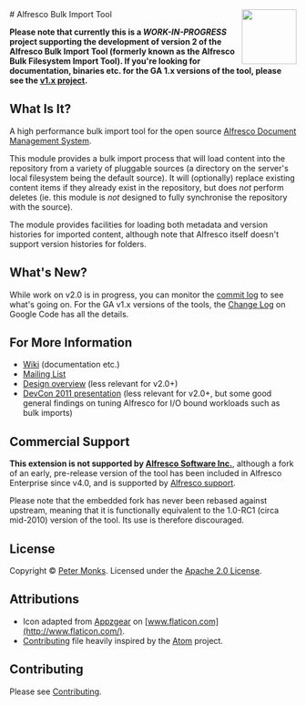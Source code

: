 <img align="right" width="96px" height="96px" src="https://raw.github.com/pmonks/alfresco-bulk-import/master/icon.png">
# Alfresco Bulk Import Tool

**Please note that currently this is a *WORK-IN-PROGRESS* project supporting the
development of version 2 of the Alfresco Bulk Import Tool (formerly known as the
Alfresco Bulk Filesystem Import Tool).  If you're looking for documentation,
binaries etc. for the GA 1.x versions of the tool, please see the
[v1.x project](https://github.com/pmonks/alfresco-bulk-filesystem-import).**

## What Is It?
A high performance bulk import tool for the open source [Alfresco Document
Management System](http://www.alfresco.org/).

This module provides a bulk import process that will load content into the
repository from a variety of pluggable sources (a directory on the server's
local filesystem being the default source).  It will (optionally) replace
existing content items if they already exist in the repository, but does _not_
perform deletes (ie. this module is _not_ designed to fully synchronise the
repository with the source).

The module provides facilities for loading both metadata and version histories
for imported content, although note that Alfresco itself doesn't support version
histories for folders.

## What's New?
While work on v2.0 is in progress, you can monitor the
[commit log](https://github.com/pmonks/alfresco-bulk-import/commits/master) to
see what's going on.
For the GA v1.x versions of the tools, the
[Change Log](http://code.google.com/p/alfresco-bulk-filesystem-import/wiki/ChangeLog)
on Google Code has all the details.

## For More Information
 * [Wiki](https://github.com/pmonks/alfresco-bulk-import/wiki/Home) (documentation etc.)
 * [Mailing List](https://groups.google.com/forum/#!forum/alfresco-bulk-filesystem-import)
 * [Design overview](http://blogs.alfresco.com/wp/pmonks/2009/10/22/bulk-import-from-a-filesystem/) (less relevant for v2.0+)
 * [DevCon 2011 presentation](http://www.slideshare.net/alfresco/taking-your-bulk-content-ingestions-to-the-next-level) (less relevant for v2.0+, but some good general findings on tuning Alfresco for I/O bound workloads such as bulk imports)

## Commercial Support
**This extension is not supported by [Alfresco Software Inc.](http://www.alfresco.com/)**,
although a fork of an early, pre-release version of the tool has been included in Alfresco
Enterprise since v4.0, and is supported by [Alfresco support](http://support.alfresco.com).

Please note that the embedded fork has never been rebased against upstream, meaning that it
is functionally equivalent to the 1.0-RC1 (circa mid-2010) version of the tool.  Its use
is therefore discouraged.

## License
Copyright © [Peter Monks](mailto:pmonks@gmail.com). Licensed under the [Apache 2.0 License](http://www.apache.org/licenses/LICENSE-2.0.html).

## Attributions
 * Icon adapted from [Appzgear](http://www.flaticon.com/free-icon/arrow-pointing-down-a-container_26007) on [www.flaticon.com](http://www.flaticon.com/).
 * [Contributing](CONTRIBUTING.md) file heavily inspired by the [Atom](https://github.com/atom/atom/blob/master/CONTRIBUTING.md) project.

## Contributing
Please see [Contributing](CONTRIBUTING.md).

